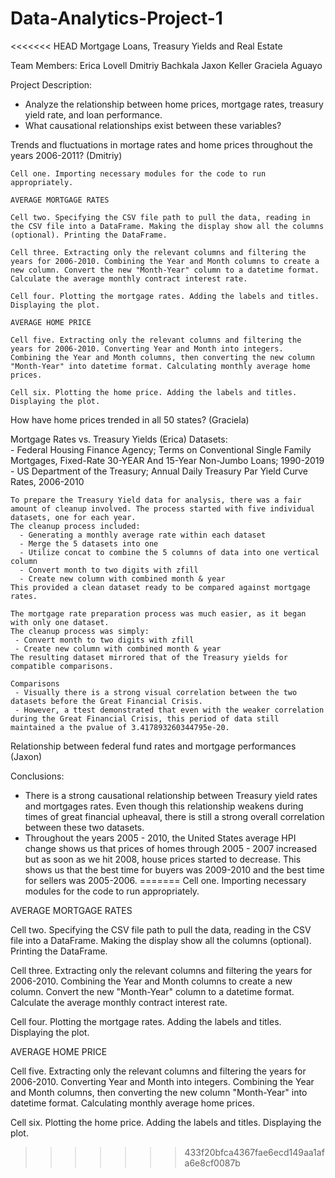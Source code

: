# Data-Analytics-Project-1

<<<<<<< HEAD
Mortgage Loans, Treasury Yields and Real Estate  

Team Members: 
Erica Lovell 
Dmitriy Bachkala 
Jaxon Keller 
Graciela Aguayo  

Project Description: 
- Analyze the relationship between home prices, mortgage rates, treasury yield rate, and loan performance.
- What causational relationships exist between these variables? 

Trends and fluctuations in mortage rates and home prices throughout the years 2006-2011? (Dmitriy)

    Cell one. Importing necessary modules for the code to run appropriately.

    AVERAGE MORTGAGE RATES

    Cell two. Specifying the CSV file path to pull the data, reading in the CSV file into a DataFrame. Making the display show all the columns (optional). Printing the DataFrame.

    Cell three. Extracting only the relevant columns and filtering the years for 2006-2010. Combining the Year and Month columns to create a new column. Convert the new "Month-Year" column to a datetime format. Calculate the average monthly contract interest rate.

    Cell four. Plotting the mortgage rates. Adding the labels and titles. Displaying the plot.

    AVERAGE HOME PRICE

    Cell five. Extracting only the relevant columns and filtering the years for 2006-2010. Converting Year and Month into integers. Combining the Year and Month columns, then converting the new column "Month-Year" into datetime format. Calculating monthly average home prices.

    Cell six. Plotting the home price. Adding the labels and titles. Displaying the plot.


How have home prices trended in all 50 states? (Graciela)

Mortgage Rates vs. Treasury Yields (Erica)
    Datasets:  
      - Federal Housing Finance Agency; Terms on Conventional Single Family Mortgages, Fixed-Rate 30-YEAR And 15-Year Non-Jumbo Loans; 1990-2019
      - US Department of the Treasury; Annual Daily Treasury Par Yield Curve Rates, 2006-2010
      
    To prepare the Treasury Yield data for analysis, there was a fair amount of cleanup involved. The process started with five individual datasets, one for each year.
    The cleanup process included:
      - Generating a monthly average rate within each dataset
      - Merge the 5 datasets into one
      - Utilize concat to combine the 5 columns of data into one vertical column
      - Convert month to two digits with zfill
      - Create new column with combined month & year
    This provided a clean dataset ready to be compared against mortgage rates.

    The mortgage rate preparation process was much easier, as it began with only one dataset. 
    The cleanup process was simply: 
     - Convert month to two digits with zfill
     - Create new column with combined month & year
    The resulting dataset mirrored that of the Treasury yields for compatible comparisons. 

    Comparisons
     - Visually there is a strong visual correlation between the two datasets before the Great Financial Crisis. 
     - However, a ttest demonstrated that even with the weaker correlation during the Great Financial Crisis, this period of data still maintained a the pvalue of 3.417893260344795e-20.

Relationship between federal fund rates and mortgage performances (Jaxon) 

Conclusions: 
 - There is a strong causational relationship between Treasury yield rates and mortgages rates. Even though this relationship weakens during times of great financial upheaval, there is still a strong overall correlation between these two datasets.
 - Throughout the years 2005 - 2010, the United States average HPI change shows us that prices of homes through 2005 - 2007 increased but as soon as we hit 2008, house prices started to decrease. This shows us that the best time for buyers was 2009-2010 and the best time for sellers was 2005-2006. 
=======
Cell one. Importing necessary modules for the code to run appropriately.

AVERAGE MORTGAGE RATES

Cell two. Specifying the CSV file path to pull the data, reading in the CSV file into a DataFrame. Making the display show all the columns (optional). Printing the DataFrame.

Cell three. Extracting only the relevant columns and filtering the years for 2006-2010. Combining the Year and Month columns to create a new column. Convert the new "Month-Year" column to a datetime format. Calculate the average monthly contract interest rate.

Cell four. Plotting the mortgage rates. Adding the labels and titles. Displaying the plot.

AVERAGE HOME PRICE

Cell five. Extracting only the relevant columns and filtering the years for 2006-2010. Converting Year and Month into integers. Combining the Year and Month columns, then converting the new column "Month-Year" into datetime format. Calculating monthly average home prices.

Cell six. Plotting the home price. Adding the labels and titles. Displaying the plot.
>>>>>>> 433f20bfca4367fae6ecd149aa1afa6e8cf0087b

